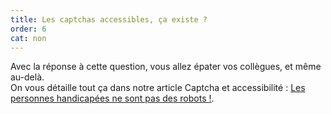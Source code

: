 ```yaml
---
title: Les captchas accessibles, ça existe ?
order: 6
cat: non
---
```


Avec la réponse à cette question, vous allez épater vos collègues, et même au-delà.  
On vous détaille tout ça dans notre article Captcha et accessibilité&nbsp;: <a href="/articles/2024-11-28-captcha-et-accessibilite/">Les personnes handicapées ne sont pas des robots&nbsp;!</a>.
